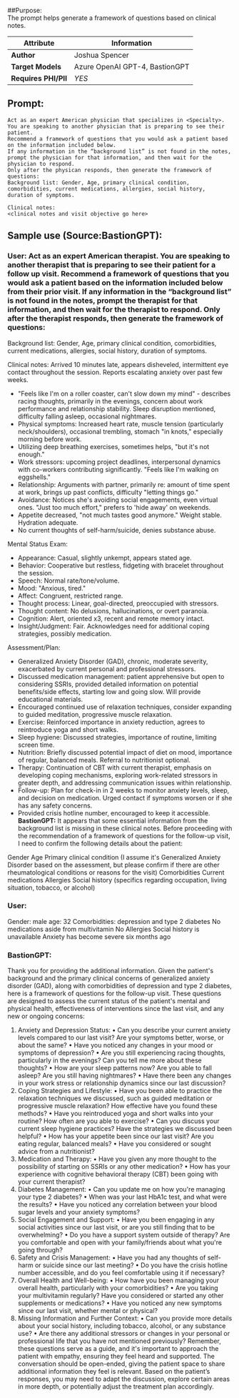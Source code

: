 ##Purpose:   
The prompt helps generate a framework of questions based on clinical notes.

| **Attribute** | **Information**       |
|---------------------|-----------------------|
| **Author** | Joshua Spencer |
| **Target Models** | Azure OpenAI GPT-4, BastionGPT |
| **Requires PHI/PII** | *YES* |


## Prompt:
```
Act as an expert American physician that specializes in <Specialty>. 
You are speaking to another physician that is preparing to see their patient. 
Recommend a framework of questions that you would ask a patient based on the information included below. 
If any information in the “background list” is not found in the notes, prompt the physician for that information, and then wait for the physician to respond. 
Only after the physican responds, then generate the framework of questions:
Background list: Gender, Age, primary clinical condition, comorbidities, current medications, allergies, social history, duration of symptoms.

Clinical notes:
<clinical notes and visit objective go here>
```

## Sample use (Source:BastionGPT):

### **User:** Act as an expert American therapist. You are speaking to another therapist that is preparing to see their patient for a follow up visit. Recommend a framework of questions that you would ask a patient based on the information included below from their prior visit. If any information in the “background list” is not found in the notes, prompt the therapist for that information, and then wait for the therapist to respond. Only after the therapist responds, then generate the framework of questions:

Background list: Gender, Age, primary clinical condition, comorbidities, current medications, allergies, social history, duration of symptoms.

Clinical notes:
Arrived 10 minutes late, appears disheveled, intermittent eye contact throughout the session. Reports escalating anxiety over past few weeks. 

- "Feels like I'm on a roller coaster, can't slow down my mind" - describes racing thoughts, primarily in the evenings, concern about work performance and relationship stability. Sleep disruption mentioned, difficulty falling asleep, occasional nightmares. 
- Physical symptoms: Increased heart rate, muscle tension (particularly neck/shoulders), occasional trembling, stomach "in knots," especially morning before work. 
- Utilizing deep breathing exercises, sometimes helps, "but it's not enough." 
- Work stressors: upcoming project deadlines, interpersonal dynamics with co-workers contributing significantly. "Feels like I'm walking on eggshells." 
- Relationship: Arguments with partner, primarily re: amount of time spent at work, brings up past conflicts, difficulty "letting things go."
- Avoidance: Notices she's avoiding social engagements, even virtual ones. "Just too much effort," prefers to 'hide away' on weekends.
- Appetite decreased, "not much tastes good anymore." Weight stable. Hydration adequate.
- No current thoughts of self-harm/suicide, denies substance abuse. 

Mental Status Exam: 
- Appearance: Casual, slightly unkempt, appears stated age.
- Behavior: Cooperative but restless, fidgeting with bracelet throughout the session.
- Speech: Normal rate/tone/volume. 
- Mood: "Anxious, tired."
- Affect: Congruent, restricted range.
- Thought process: Linear, goal-directed, preoccupied with stressors.
- Thought content: No delusions, hallucinations, or overt paranoia. 
- Cognition: Alert, oriented x3, recent and remote memory intact.
- Insight/Judgment: Fair. Acknowledges need for additional coping strategies, possibly medication.

Assessment/Plan:
- Generalized Anxiety Disorder (GAD), chronic, moderate severity, exacerbated by current personal and professional stressors.
- Discussed medication management: patient apprehensive but open to considering SSRIs, provided detailed information on potential benefits/side effects, starting low and going slow. Will provide educational materials.
- Encouraged continued use of relaxation techniques, consider expanding to guided meditation, progressive muscle relaxation. 
- Exercise: Reinforced importance in anxiety reduction, agrees to reintroduce yoga and short walks.
- Sleep hygiene: Discussed strategies, importance of routine, limiting screen time. 
- Nutrition: Briefly discussed potential impact of diet on mood, importance of regular, balanced meals. Referral to nutritionist optional.
- Therapy: Continuation of CBT with current therapist, emphasis on developing coping mechanisms, exploring work-related stressors in greater depth, and addressing communication issues within relationship. 
- Follow-up: Plan for check-in in 2 weeks to monitor anxiety levels, sleep, and decision on medication. Urged contact if symptoms worsen or if she has any safety concerns.
- Provided crisis hotline number, encouraged to keep it accessible.
**BastionGPT:** It appears that some essential information from the background list is missing in these clinical notes. Before proceeding with the recommendation of a framework of questions for the follow-up visit, I need to confirm the following details about the patient:

Gender
Age
Primary clinical condition (I assume it's Generalized Anxiety Disorder based on the assessment, but please confirm if there are other rheumatological conditions or reasons for the visit)
Comorbidities
Current medications
Allergies
Social history (specifics regarding occupation, living situation, tobacco, or alcohol)

### **User:**
Gender: male
age: 32
Comorbidities: depression and type 2 diabetes
No medications aside from multivitamin
No Allergies
Social history is unavailable 
Anxiety has become severe six months ago

### **BastionGPT:**

Thank you for providing the additional information. Given the patient's background and the primary clinical concerns of generalized anxiety disorder (GAD), along with comorbidities of depression and type 2 diabetes, here is a framework of questions for the follow-up visit. These questions are designed to assess the current status of the patient's mental and physical health, effectiveness of interventions since the last visit, and any new or ongoing concerns:
1.	Anxiety and Depression Status:
•	Can you describe your current anxiety levels compared to our last visit? Are your symptoms better, worse, or about the same?
•	Have you noticed any changes in your mood or symptoms of depression?
•	Are you still experiencing racing thoughts, particularly in the evenings? Can you tell me more about these thoughts?
•	How are your sleep patterns now? Are you able to fall asleep? Are you still having nightmares?
•	Have there been any changes in your work stress or relationship dynamics since our last discussion?
2.	Coping Strategies and Lifestyle:
•	Have you been able to practice the relaxation techniques we discussed, such as guided meditation or progressive muscle relaxation? How effective have you found these methods?
•	Have you reintroduced yoga and short walks into your routine? How often are you able to exercise?
•	Can you discuss your current sleep hygiene practices? Have the strategies we discussed been helpful?
•	How has your appetite been since our last visit? Are you eating regular, balanced meals?
•	Have you considered or sought advice from a nutritionist?
3.	Medication and Therapy:
•	Have you given any more thought to the possibility of starting on SSRIs or any other medication?
•	How has your experience with cognitive behavioral therapy (CBT) been going with your current therapist?
4.	Diabetes Management:
•	Can you update me on how you're managing your type 2 diabetes?
•	When was your last HbA1c test, and what were the results?
•	Have you noticed any correlation between your blood sugar levels and your anxiety symptoms?
5.	Social Engagement and Support:
•	Have you been engaging in any social activities since our last visit, or are you still finding that to be overwhelming?
•	Do you have a support system outside of therapy? Are you comfortable and open with your family/friends about what you're going through?
6.	Safety and Crisis Management:
•	Have you had any thoughts of self-harm or suicide since our last meeting?
•	Do you have the crisis hotline number accessible, and do you feel comfortable using it if necessary?
7.	Overall Health and Well-being:
•	How have you been managing your overall health, particularly with your comorbidities?
•	Are you taking your multivitamin regularly? Have you considered or started any other supplements or medications?
•	Have you noticed any new symptoms since our last visit, whether mental or physical?
8.	Missing Information and Further Context:
•	Can you provide more details about your social history, including tobacco, alcohol, or any substance use?
•	Are there any additional stressors or changes in your personal or professional life that you have not mentioned previously?
Remember, these questions serve as a guide, and it's important to approach the patient with empathy, ensuring they feel heard and supported. The conversation should be open-ended, giving the patient space to share additional information they feel is relevant. Based on the patient’s responses, you may need to adapt the discussion, explore certain areas in more depth, or potentially adjust the treatment plan accordingly.
